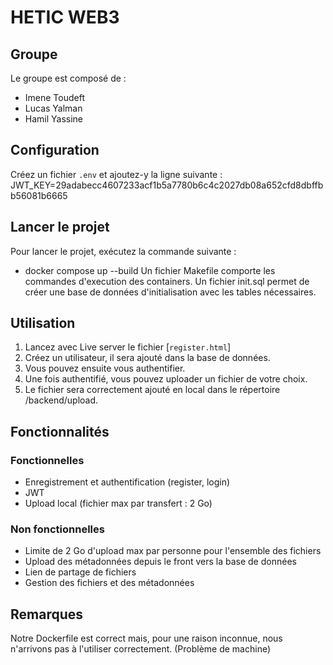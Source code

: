 # HETIC WEB3

## Groupe
Le groupe est composé de :
- Imene Toudeft
- Lucas Yalman
- Hamil Yassine

## Configuration
Créez un fichier `.env` et ajoutez-y la ligne suivante :
JWT_KEY=29adabecc4607233acf1b5a7780b6c4c2027db08a652cfd8dbffbb56081b6665

## Lancer le projet
Pour lancer le projet, exécutez la commande suivante :
- docker compose up --build 
Un fichier Makefile comporte les commandes d'execution des containers.
Un fichier init.sql permet de créer une base de données d'initialisation avec les tables nécessaires.

## Utilisation
1. Lancez avec Live server le fichier [`register.html`]
2. Créez un utilisateur, il sera ajouté dans la base de données.
3. Vous pouvez ensuite vous authentifier.
4. Une fois authentifié, vous pouvez uploader un fichier de votre choix.
5. Le fichier sera correctement ajouté en local dans le répertoire /backend/upload.

## Fonctionnalités
### Fonctionnelles
- Enregistrement et authentification (register, login)
- JWT
- Upload local (fichier max par transfert : 2 Go)

### Non fonctionnelles
- Limite de 2 Go d'upload max par personne pour l'ensemble des fichiers
- Upload des métadonnées depuis le front vers la base de données
- Lien de partage de fichiers
- Gestion des fichiers et des métadonnées

## Remarques
Notre Dockerfile est correct mais, pour une raison inconnue, nous n'arrivons pas à l'utiliser correctement. (Problème de machine)